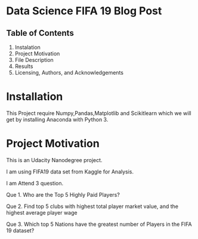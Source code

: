 # Data Science FIFA 19 Blog Post
## Table of Contents
1. Instalation
2. Project Motivation
3. File Description
4. Results
5. Licensing, Authors, and Acknowledgements

# Installation

This Project require Numpy,Pandas,Matplotlib and Scikitlearn which we will get by installing Anaconda with Python 3.

# Project Motivation

This is an Udacity Nanodegree project.

I am using FIFA19 data set from Kaggle for Analysis.

I am Attend 3 question.

Que 1. Who are the Top 5 Highly Paid Players?

Que 2. Find top 5 clubs with highest total player market value, and the highest average player wage
 
Que 3. Which top 5 Nations have the greatest number of Players in the FIFA 19 dataset?
